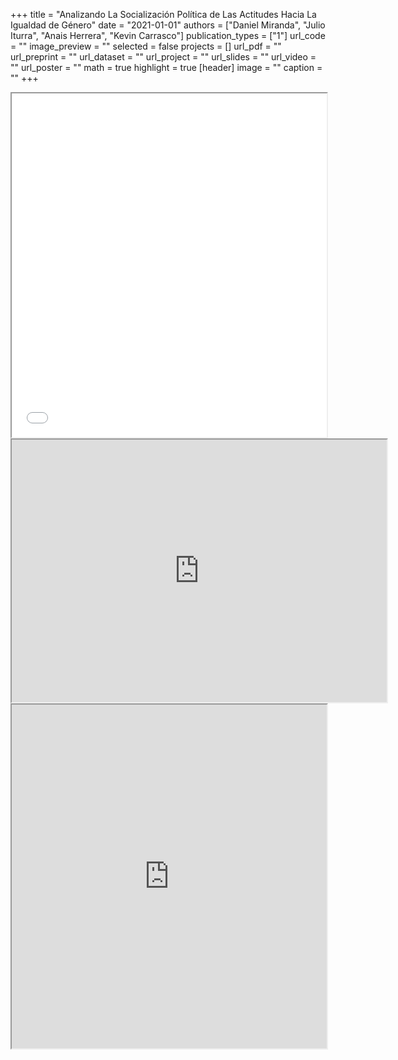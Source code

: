 +++
title = "Analizando La Socialización Política de Las Actitudes Hacia La Igualdad de Género"
date = "2021-01-01"
authors = ["Daniel Miranda", "Julio Iturra", "Anais Herrera", "Kevin Carrasco"]
publication_types = ["1"]
url_code = ""
image_preview = ""
selected = false
projects = []
url_pdf = ""
url_preprint = ""
url_dataset = ""
url_project = ""
url_slides = ""
url_video = ""
url_poster = ""
math = true
highlight = true
[header]
image = ""
caption = ""
+++
<iframe src= /slides/tolerancia/coes2021.html height='550' width=100% allowfullscreen='true'> 
</iframe>

<iframe width="600" height = "420" src="https://ciudadania-escolar.cl/slides/tolerancia/coes2021.html#1"> </iframe>

<iframe src= "https://kevin-carrasco.github.io/presentacion-practicos/presentacion-coes-2021/tolerancia/coes2021.html#1" height='550' width=100% allowfullscreen='true'> 
</iframe>
